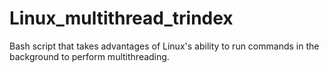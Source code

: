 # Linux_multithread_trindex

Bash script that takes advantages of Linux's ability to run commands in the background to perform multithreading.
